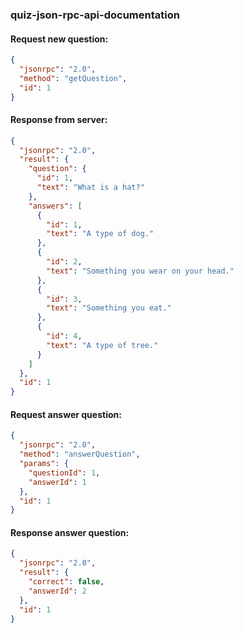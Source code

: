 ### quiz-json-rpc-api-documentation

#### Request new question:

```json
{
  "jsonrpc": "2.0",
  "method": "getQuestion",
  "id": 1
}
```

#### Response from server:

```json
{
  "jsonrpc": "2.0",
  "result": {
    "question": {
      "id": 1,
      "text": "What is a hat?"
    },
    "answers": [
      {
        "id": 1,
        "text": "A type of dog."
      },
      {
        "id": 2,
        "text": "Something you wear on your head."
      },
      {
        "id": 3,
        "text": "Something you eat."
      },
      {
        "id": 4,
        "text": "A type of tree."
      }
    ]
  },
  "id": 1
}
```

#### Request answer question:

```json
{
  "jsonrpc": "2.0",
  "method": "answerQuestion",
  "params": {
    "questionId": 1,
    "answerId": 1
  },
  "id": 1
}
```

#### Response answer question:

```json
{
  "jsonrpc": "2.0",
  "result": {
    "correct": false,
    "answerId": 2
  },
  "id": 1
}
```